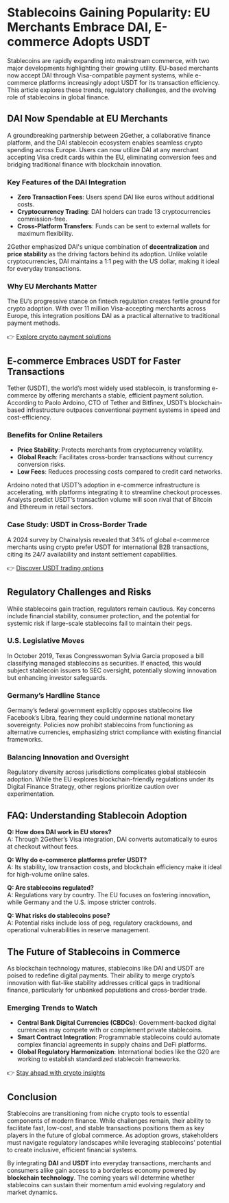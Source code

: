 # Stablecoins Gaining Popularity: EU Merchants Embrace DAI, E-commerce Adopts USDT  

Stablecoins are rapidly expanding into mainstream commerce, with two major developments highlighting their growing utility. EU-based merchants now accept DAI through Visa-compatible payment systems, while e-commerce platforms increasingly adopt USDT for its transaction efficiency. This article explores these trends, regulatory challenges, and the evolving role of stablecoins in global finance.  

## **DAI Now Spendable at EU Merchants**  

A groundbreaking partnership between 2Gether, a collaborative finance platform, and the DAI stablecoin ecosystem enables seamless crypto spending across Europe. Users can now utilize DAI at any merchant accepting Visa credit cards within the EU, eliminating conversion fees and bridging traditional finance with blockchain innovation.  

### Key Features of the DAI Integration  
- **Zero Transaction Fees**: Users spend DAI like euros without additional costs.  
- **Cryptocurrency Trading**: DAI holders can trade 13 cryptocurrencies commission-free.  
- **Cross-Platform Transfers**: Funds can be sent to external wallets for maximum flexibility.  

2Gether emphasized DAI's unique combination of **decentralization** and **price stability** as the driving factors behind its adoption. Unlike volatile cryptocurrencies, DAI maintains a 1:1 peg with the US dollar, making it ideal for everyday transactions.  

### Why EU Merchants Matter  
The EU’s progressive stance on fintech regulation creates fertile ground for crypto adoption. With over 11 million Visa-accepting merchants across Europe, this integration positions DAI as a practical alternative to traditional payment methods.  

👉 [Explore crypto payment solutions](https://bit.ly/okx-bonus)  

## **E-commerce Embraces USDT for Faster Transactions**  

Tether (USDT), the world’s most widely used stablecoin, is transforming e-commerce by offering merchants a stable, efficient payment solution. According to Paolo Ardoino, CTO of Tether and Bitfinex, USDT’s blockchain-based infrastructure outpaces conventional payment systems in speed and cost-efficiency.  

### Benefits for Online Retailers  
- **Price Stability**: Protects merchants from cryptocurrency volatility.  
- **Global Reach**: Facilitates cross-border transactions without currency conversion risks.  
- **Low Fees**: Reduces processing costs compared to credit card networks.  

Ardoino noted that USDT’s adoption in e-commerce infrastructure is accelerating, with platforms integrating it to streamline checkout processes. Analysts predict USDT’s transaction volume will soon rival that of Bitcoin and Ethereum in retail sectors.  

### Case Study: USDT in Cross-Border Trade  
A 2024 survey by Chainalysis revealed that 34% of global e-commerce merchants using crypto prefer USDT for international B2B transactions, citing its 24/7 availability and instant settlement capabilities.  

👉 [Discover USDT trading options](https://bit.ly/okx-bonus)  

## **Regulatory Challenges and Risks**  

While stablecoins gain traction, regulators remain cautious. Key concerns include financial stability, consumer protection, and the potential for systemic risk if large-scale stablecoins fail to maintain their pegs.  

### U.S. Legislative Moves  
In October 2019, Texas Congresswoman Sylvia Garcia proposed a bill classifying managed stablecoins as securities. If enacted, this would subject stablecoin issuers to SEC oversight, potentially slowing innovation but enhancing investor safeguards.  

### Germany’s Hardline Stance  
Germany’s federal government explicitly opposes stablecoins like Facebook’s Libra, fearing they could undermine national monetary sovereignty. Policies now prohibit stablecoins from functioning as alternative currencies, emphasizing strict compliance with existing financial frameworks.  

### Balancing Innovation and Oversight  
Regulatory diversity across jurisdictions complicates global stablecoin adoption. While the EU explores blockchain-friendly regulations under its Digital Finance Strategy, other regions prioritize caution over experimentation.  

## **FAQ: Understanding Stablecoin Adoption**  

**Q: How does DAI work in EU stores?**  
A: Through 2Gether’s Visa integration, DAI converts automatically to euros at checkout without fees.  

**Q: Why do e-commerce platforms prefer USDT?**  
A: Its stability, low transaction costs, and blockchain efficiency make it ideal for high-volume online sales.  

**Q: Are stablecoins regulated?**  
A: Regulations vary by country. The EU focuses on fostering innovation, while Germany and the U.S. impose stricter controls.  

**Q: What risks do stablecoins pose?**  
A: Potential risks include loss of peg, regulatory crackdowns, and operational vulnerabilities in reserve management.  

## **The Future of Stablecoins in Commerce**  

As blockchain technology matures, stablecoins like DAI and USDT are poised to redefine digital payments. Their ability to merge crypto’s innovation with fiat-like stability addresses critical gaps in traditional finance, particularly for unbanked populations and cross-border trade.  

### Emerging Trends to Watch  
- **Central Bank Digital Currencies (CBDCs)**: Government-backed digital currencies may compete with or complement private stablecoins.  
- **Smart Contract Integration**: Programmable stablecoins could automate complex financial agreements in supply chains and DeFi platforms.  
- **Global Regulatory Harmonization**: International bodies like the G20 are working to establish standardized stablecoin frameworks.  

👉 [Stay ahead with crypto insights](https://bit.ly/okx-bonus)  

## **Conclusion**  

Stablecoins are transitioning from niche crypto tools to essential components of modern finance. While challenges remain, their ability to facilitate fast, low-cost, and stable transactions positions them as key players in the future of global commerce. As adoption grows, stakeholders must navigate regulatory landscapes while leveraging stablecoins’ potential to create inclusive, efficient financial systems.  

By integrating **DAI** and **USDT** into everyday transactions, merchants and consumers alike gain access to a borderless economy powered by **blockchain technology**. The coming years will determine whether stablecoins can sustain their momentum amid evolving regulatory and market dynamics.
